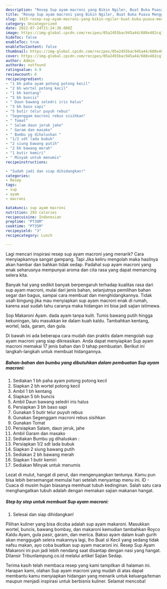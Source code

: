 ```yaml
---
description: "Resep Sup ayam macroni yang Bikin Ngiler, Buat Buka Puasa Menggugah Selera"
title: "Resep Sup ayam macroni yang Bikin Ngiler, Buat Buka Puasa Menggugah Selera"
slug: 3415-resep-sup-ayam-macroni-yang-bikin-ngiler-buat-buka-puasa-menggugah-selera
category: Uncategorized
date: 2022-07-24T21:24:30.080Z
image: https://img-global.cpcdn.com/recipes/05a2455bac945a44/680x482cq70/sup-ayam-macroni-foto-resep-utama.jpg
hideToc: false
enableToc: true
enableTocContent: false
thumbnail: https://img-global.cpcdn.com/recipes/05a2455bac945a44/680x482cq70/sup-ayam-macroni-foto-resep-utama.jpg
cover: https://img-global.cpcdn.com/recipes/05a2455bac945a44/680x482cq70/sup-ayam-macroni-foto-resep-utama.jpg
author: Admin
authorAv: notfound
ratingvalue: 4.9
reviewcount: 6
recipeingredient:
- "1 bh paha ayam potong potong kecil"
- "2 bh wortel potong kecil"
- "1 bh kentang"
- "5 bh buncis"
- " Daun bawang seledri iris halus"
- "3 bh baso sapi"
- "5 butir telur puyuh rebus"
- "Segenggam macroni rebus sisihkan"
- " Tomat"
- " Salam daun jeruk jahe"
- " Garam dan masako"
- " Bumbu yg dihaluskan "
- "1/2 sdt lada bubuk"
- "2 siung bawang putih"
- "2 bh bawang merah"
- "1 butir kemiri"
- " Minyak untuk menumis"
recipeinstructions:

- "Sudah jadi dan siap dihidangkan!"
categories:
- Resep
tags:
- sup
- ayam
- macroni

katakunci: sup ayam macroni 
nutrition: 293 calories
recipecuisine: Indonesian
preptime: "PT38M"
cooktime: "PT35M"
recipeyield: "3"
recipecategory: Lunch

---
```



Lagi mencari inspirasi resep sup ayam macroni yang menarik? Cara menyiapkannya sangat gampang. Tapi Jika keliru mengolah maka hasilnya akan hambar dan bahkan tidak sedap. Padahal sup ayam macroni yang enak seharusnya mempunyai aroma dan cita rasa yang dapat memancing selera kita.


Banyak hal yang sedikit banyak berpengaruh terhadap kualitas rasa dari sup ayam macroni, mulai dari jenis bahan, selanjutnya pemilihan bahan segar dan bagus, sampai cara membuat dan menghidangkannya. Tidak usah bingung jika mau menyiapkan sup ayam macroni enak di rumah, karena asal sudah tahu caranya maka hidangan ini bisa jadi sajian istimewa.

Sop Makaroni Ayam. dada ayam tanpa kulit. Tumis bawang putih hingga kekuningan, lalu masukkan ke dalam kuah kaldu. Tambahkan kentang, wortel, lada, garam, dan gula.


Di bawah ini ada beberapa cara mudah dan praktis dalam mengolah sup ayam macroni yang siap dikreasikan. Anda dapat menyiapkan Sup ayam macroni memakai 17 jenis bahan dan 0 tahap pembuatan. Berikut ini langkah-langkah untuk membuat hidangannya.

<!--inarticleads1-->

##### Bahan-bahan dan bumbu yang dibutuhkan dalam pembuatan Sup ayam macroni:

1. Sediakan 1 bh paha ayam potong potong kecil
1. Siapkan 2 bh wortel potong kecil
1. Ambil 1 bh kentang
1. Siapkan 5 bh buncis
1. Ambil  Daun bawang seledri iris halus
1. Persiapkan 3 bh baso sapi
1. Gunakan 5 butir telur puyuh rebus
1. Gunakan Segenggam macroni rebus sisihkan
1. Gunakan  Tomat
1. Persiapkan  Salam, daun jeruk, jahe
1. Ambil  Garam dan masako
1. Sediakan  Bumbu yg dihaluskan :
1. Persiapkan 1/2 sdt lada bubuk
1. Siapkan 2 siung bawang putih
1. Sediakan 2 bh bawang merah
1. Siapkan 1 butir kemiri
1. Sediakan  Minyak untuk menumis


Lezat di mulut, hangat di perut, dan mengenyangkan tentunya. Kamu pun bisa lebih bersemangat memulai hari setelah menyantap menu ini. ID - Cuaca di musim hujan biasanya memhuat tubuh kedinginan. Salah satu cara menghangatkan tubuh adalah dengan memakan sajian makanan hangat. 

<!--inarticleads2-->

##### Step by step untuk membuat Sup ayam macroni:


1. Selesai dan siap dihidangkan!

Pilihan kuliner yang bisa dicoba adalah sup ayam makaroni. Masukkan wortel, buncis, bawang bombay, dan makaroni kemudian tambahkan Royco Kaldu Ayam, gula pasir, garam, dan merica. Bakso ayam dalam kuah gurih akan menggugah selera makannya lagi, lho Buat si Kecil yang sedang tidak nafsu makan, ayo coba buatkan sup ayam macaroni ini. Resep Sup Ayam Makaroni ini pun jadi lebih nendang saat disantap dengan nasi yang hangat. Dilansir Tribunlampung.co.id melalui artikel Sajian Sedap. 

Terima kasih telah membaca resep yang kami tampilkan di halaman ini. Harapan kami, olahan Sup ayam macroni yang mudah di atas dapat membantu kamu menyiapkan hidangan yang menarik untuk keluarga/teman maupun menjadi inspirasi untuk berbisnis kuliner. Selamat mencoba!
